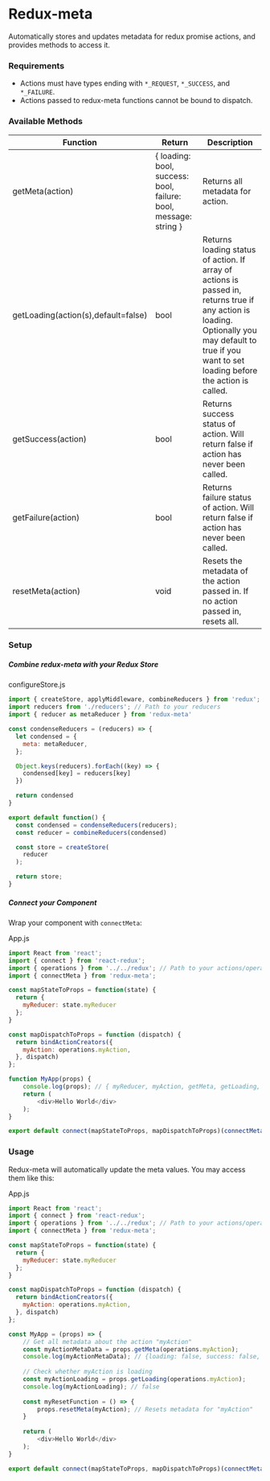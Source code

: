 # Redux-meta
Automatically stores and updates metadata for redux promise actions, and provides methods to access it.

### Requirements
- Actions must have types ending with `*_REQUEST`, `*_SUCCESS`, and `*_FAILURE`.
- Actions passed to redux-meta functions cannot be bound to dispatch.

### Available Methods
| Function | Return | Description |
| ------------- | ------ | ----------- |
| getMeta(action) | { loading: bool, success: bool, failure: bool, message: string } | Returns all metadata for action. |
| getLoading(action(s),default=false) | bool | Returns loading status of action. If array of actions is passed in, returns true if any action is loading. Optionally you may default to true if you want to set loading before the action is called. |
| getSuccess(action) | bool | Returns success status of action. Will return false if action has never been called. |
| getFailure(action) | bool | Returns failure status of action. Will return false if action has never been called. |
| resetMeta(action) | void | Resets the metadata of the action passed in. If no action passed in, resets all. |
### Setup
##### Combine redux-meta with your Redux Store
configureStore.js
```javascript
import { createStore, applyMiddleware, combineReducers } from 'redux';
import reducers from './reducers'; // Path to your reducers
import { reducer as metaReducer } from 'redux-meta'

const condenseReducers = (reducers) => {
  let condensed = {
    meta: metaReducer,
  };

  Object.keys(reducers).forEach((key) => {
    condensed[key] = reducers[key]
  })

  return condensed
}

export default function() {
  const condensed = condenseReducers(reducers);
  const reducer = combineReducers(condensed)

  const store = createStore(
    reducer
  );

  return store;
}
```

##### Connect your Component
Wrap your component with `connectMeta`:

App.js
```javascript
import React from 'react';
import { connect } from 'react-redux';
import { operations } from '../../redux'; // Path to your actions/operations
import { connectMeta } from 'redux-meta';

const mapStateToProps = function(state) {
  return {
    myReducer: state.myReducer
  };
}

const mapDispatchToProps = function (dispatch) {
  return bindActionCreators({
    myAction: operations.myAction,
  }, dispatch)
};

function MyApp(props) {
    console.log(props); // { myReducer, myAction, getMeta, getLoading, getSuccess, getFailure, resetMeta }
    return (
        <div>Hello World</div>
    );
}

export default connect(mapStateToProps, mapDispatchToProps)(connectMeta(MyApp));
```

### Usage
Redux-meta will automatically update the meta values. You may access them like this:

App.js
```javascript
import React from 'react';
import { connect } from 'react-redux';
import { operations } from '../../redux'; // Path to your actions/operations
import { connectMeta } from 'redux-meta';

const mapStateToProps = function(state) {
  return {
    myReducer: state.myReducer
  };
}

const mapDispatchToProps = function (dispatch) {
  return bindActionCreators({
    myAction: operations.myAction,
  }, dispatch)
};

const MyApp = (props) => {
    // Get all metadata about the action "myAction"
    const myActionMetaData = props.getMeta(operations.myAction);
    console.log(myActionMetaData); // {loading: false, success: false, failure: false, message: ''}
    
    // Check whether myAction is loading
    const myActionLoading = props.getLoading(operations.myAction);
    console.log(myActionLoading); // false
    
    const myResetFunction = () => {
        props.resetMeta(myAction); // Resets metadata for "myAction"
    }
    
    return (
        <div>Hello World</div>
    );
}

export default connect(mapStateToProps, mapDispatchToProps)(connectMeta(MyApp));
```